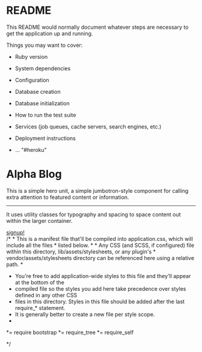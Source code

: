 # README

This README would normally document whatever steps are necessary to get the
application up and running.

Things you may want to cover:

* Ruby version

* System dependencies

* Configuration

* Database creation

* Database initialization

* How to run the test suite

* Services (job queues, cache servers, search engines, etc.)

* Deployment instructions

* ...
"#heroku" 

<div class="container" id="home-container">
  <div class="jumbotron text-center text-white">
    <h1 class="display-4">Alpha Blog</h1>
    <p class="lead">This is a simple hero unit, a simple jumbotron-style component for calling extra attention to featured content or information.</p>
    <hr class="my-4">
    <p>It uses utility classes for typography and spacing to space content out within the larger container.</p>
    <a class="btn btn-success btn-lg" href="#" role="button">signup!</a>
  </div>
</div>
/*
 * This is a manifest file that'll be compiled into application.css, which will include all the files
 * listed below.
 *
 * Any CSS (and SCSS, if configured) file within this directory, lib/assets/stylesheets, or any plugin's
 * vendor/assets/stylesheets directory can be referenced here using a relative path.
 *
 
 * You're free to add application-wide styles to this file and they'll appear at the bottom of the
 * compiled file so the styles you add here take precedence over styles defined in any other CSS
 * files in this directory. Styles in this file should be added after the last require_* statement.
 * It is generally better to create a new file per style scope.
 * 
 *= require bootstrap
 *= require_tree 
 *= require_self
 
 
 */
 